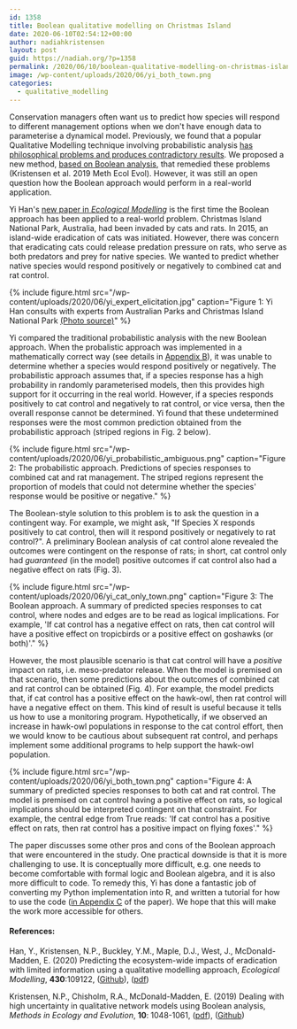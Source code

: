 ```yaml
---
id: 1358
title: Boolean qualitative modelling on Christmas Island
date: 2020-06-10T02:54:12+00:00
author: nadiahkristensen
layout: post
guid: https://nadiah.org/?p=1358
permalink: /2020/06/10/boolean-qualitative-modelling-on-christmas-island/
image: /wp-content/uploads/2020/06/yi_both_town.png
categories:
  - qualitative_modelling
---
```


Conservation managers often want us to predict how species will
respond to different management options when we don't have enough
data to parameterise a dynamical model. Previously, we found that
a popular Qualitative Modelling technique involving probabilistic
analysis [has philosophical problems and produces contradictory
results](https://nadiah.org/2019/04/11/boolean-approach-to-qualitative-network-modelling/).
We proposed a new method, [based on Boolean
analysis](https://nadiah.org/wp-content/uploads/2019/04/MainDocument.pdf),
that remedied these problems (Kristensen et al. 2019 Meth Ecol
Evol). However, it was still an open question how the Boolean approach
would perform in a real-world application.

Yi Han's [new paper in _Ecological
Modelling_](https://www.sciencedirect.com/science/article/pii/S0304380020301940?dgcid=author)
is the first time the Boolean approach has been applied to a real-world
problem. Christmas Island National Park, Australia, had been invaded
by cats and rats. In 2015, an island-wide eradication of cats was
initiated. However, there was concern that eradicating cats could
release predation pressure on rats, who serve as both predators and
prey for native species. We wanted to predict whether native species
would respond positively or negatively to combined cat and rat control.

{%
    include figure.html
    src="/wp-content/uploads/2020/06/yi_expert_elicitation.jpg"
    caption="Figure 1: Yi Han consults with experts from Australian Parks and Christmas Island National Park <a href='https://buckleyecology.wordpress.com/2013/10/01/invasive-species-spaghetti-for-dinner-a-network-of-species-interactions-for-managing-invasive-cats-and-rats-on-christmas-island/#more-1943'>(Photo source)</a>"
%}

Yi compared the traditional probabilistic analysis with
the new Boolean approach. When the probalistic approach was
implemented in a mathematically correct way (see details in [Appendix
B](https://nadiah.org/wp-content/uploads/2020/06/Han20-Predicting_ecosystem_impact_eradication_qualitative_modelling-Appendix_B.pdf)),
it was unable to determine whether a species would respond positively
or negatively. The probabilistic approach assumes that, if a
species response has a high probability in randomly parameterised
models, then this provides high support for it occurring in the real
world. However, if a species responds positively to cat control and
negatively to rat control, or vice versa, then the overall response
cannot be determined. Yi found that these undetermined responses were
the most common prediction obtained from the probabilistic approach
(striped regions in Fig. 2 below).

{%
    include figure.html
    src="/wp-content/uploads/2020/06/yi_probabilistic_ambiguous.png"
    caption="Figure 2: The probabilistic approach. Predictions of species responses to combined cat and rat management. The striped regions represent the proportion of models that could not determine whether the species' response would be positive or negative."
%}

The Boolean-style solution to this problem is to ask the question in
a contingent way. For example, we might ask, "If Species X responds
positively to cat control, then will it respond positively or
negatively to rat control?". A preliminary Boolean analysis of cat
control alone revealed the outcomes were contingent on the response
of rats; in short, cat control only had _guaranteed_ (in the model)
positive outcomes if cat control also had a negative effect on rats
(Fig. 3).

{%
    include figure.html
    src="/wp-content/uploads/2020/06/yi_cat_only_town.png"
    caption="Figure 3: The Boolean approach. A summary of predicted species responses to cat control, where nodes and edges are to be read as logical implications. For example, 'If cat control has a negative effect on rats, then cat control will have a positive effect on tropicbirds or a positive effect on goshawks (or both)'."
%}

However, the most plausible scenario is that cat control will have a
_positive_ impact on rats, i.e. meso-predator release. When the model
is premised on that scenario, then some predictions about the outcomes
of combined cat and rat control can be obtained (Fig. 4). For example,
the model predicts that, if cat control has a positive effect on the
hawk-owl, then rat control will have a negative effect on them. This
kind of result is useful because it tells us how to use a monitoring
program. Hypothetically, if we observed an increase in hawk-owl
populations in response to the cat control effort, then we would know
to be cautious about subsequent rat control, and perhaps implement
some additional programs to help support the hawk-owl population.

{%
    include figure.html
    src="/wp-content/uploads/2020/06/yi_both_town.png"
    caption="Figure 4: A summary of predicted species responses to both cat and rat control. The model is premised on cat control having a positive effect on rats, so logical implications should be interpreted contingent on that constraint. For example, the central edge from True reads: 'If cat control has a positive effect on rats, then rat control has a positive impact on flying foxes'."
%}

The paper discusses some other pros and cons of the Boolean approach
that were encountered in the study. One practical downside is that
it is more challenging to use. It is conceptually more difficult,
e.g. one needs to become comfortable with formal logic and Boolean
algebra, and it is also more difficult to code. To remedy this,
Yi has done a fantastic job of converting my Python implementation
into R, and written a tutorial for how to use the code ([in Appendix C](/wp-content/uploads/2020/06/Han20-Predicting_ecosystem_impact_eradication_qualitative_modelling-Appendix_C_tutorial.pdf) of the paper). We hope that this will make the work more accessible for others.

#### References:

Han, Y., Kristensen, N.P., Buckley, Y.M., Maple, D.J., West, J.,
McDonald-Madden, E. (2020) Predicting the ecosystem-wide impacts
of eradication with limited information using a qualitative
modelling approach, _Ecological Modelling_, **430**:109122,
([Github](https://github.com/yhan178/qualitative-modeling-r)),
([pdf](https://nadiah.org/wp-content/uploads/2020/06/Han20-Predicting_ecosystem_impact_eradication_qualitative_modelling.pdf))

Kristensen, N.P., Chisholm, R.A., McDonald-Madden, E. (2019) Dealing
with high uncertainty in qualitative network models using Boolean
analysis, _Methods in Ecology and Evolution_, **10**: 1048-1061,
([pdf](https://nadiah.org/wp-content/uploads/2019/04/MainDocument.pdf)),
([Github](https://github.com/nadiahpk/qualitative-modelling))
